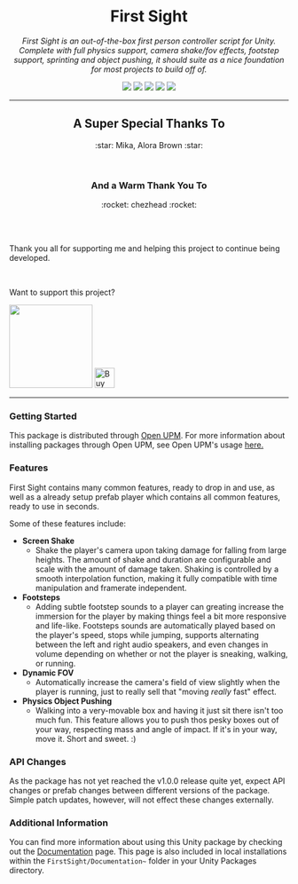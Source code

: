 <h1 align="center">First Sight</h1>
<p align="center"><i>First Sight is an out-of-the-box first person controller script for Unity. Complete with full physics support, camera shake/fov effects, footstep support, sprinting and object pushing, it should suite as a nice foundation for most projects to build off of.</i></p>

<p align="center">
  <img src="https://img.shields.io/github/license/Wraithaven-UnityTools/FirstSight" />
  <img src="https://img.shields.io/github/repo-size/Wraithaven-UnityTools/FirstSight" />
  <img src="https://img.shields.io/github/issues/Wraithaven-UnityTools/FirstSight" />
  <img src="https://img.shields.io/github/v/release/Wraithaven-UnityTools/FirstSight?include_prereleases" />
  <a href="https://openupm.com/packages/net.wraithavengames.firstsight/"><img src="https://img.shields.io/npm/v/net.wraithavengames.firstsight?label=openupm&registry_uri=https://package.openupm.com" /></a>
</p>

---

<h2 align="center">A Super Special Thanks To</h2>
<p align="center">
  :star: Mika, Alora Brown :star:
</p>

<br />

<h3 align="center">And a Warm Thank You To</h3>
<p align="center">
  :rocket: chezhead :rocket:
</p>

<br />
<br />

Thank you all for supporting me and helping this project to continue being developed.

<br />

<p>Want to support this project?</p>
<a href="https://www.patreon.com/thedudefromci"><img src="https://c5.patreon.com/external/logo/become_a_patron_button@2x.png" width="150px" /></a>
<a href='https://ko-fi.com/P5P31SKR9' target='_blank'><img height='36' style='border:0px;height:36px;' src='https://cdn.ko-fi.com/cdn/kofi2.png?v=2' border='0' alt='Buy Me a Coffee at ko-fi.com' /></a>

---

### Getting Started

This package is distributed through [Open UPM](https://openupm.com/packages/net.wraithavengames.firstsight/). For more information about installing packages through Open UPM, see Open UPM's usage [here.](https://github.com/openupm/openupm-cli#openupm-cli)

### Features

First Sight contains many common features, ready to drop in and use, as well as a already setup prefab player which contains all common features, ready to use in seconds.

Some of these features include:
* **Screen Shake**
  * Shake the player's camera upon taking damage for falling from large heights. The amount of shake and duration are configurable and scale with the amount of damage taken. Shaking is controlled by a smooth interpolation function, making it fully compatible with time manipulation and framerate independent.
* **Footsteps**
  * Adding subtle footstep sounds to a player can greating increase the immersion for the player by making things feel a bit more responsive and life-like. Footsteps sounds are automatically played based on the player's speed, stops while jumping, supports alternating between the left and right audio speakers, and even changes in volume depending on whether or not the player is sneaking, walking, or running.
* **Dynamic FOV**
  * Automatically increase the camera's field of view slightly when the player is running, just to really sell that "moving *really* fast" effect.
* **Physics Object Pushing**
  * Walking into a very-movable box and having it just sit there isn't too much fun. This feature allows you to push thos pesky boxes out of your way, respecting mass and angle of impact. If it's in your way, move it. Short and sweet. :)

### API Changes

As the package has not yet reached the v1.0.0 release quite yet, expect API changes or prefab changes between different versions of the package. Simple patch updates, however, will not effect these changes externally.

### Additional Information

You can find more information about using this Unity package by checking out the [Documentation](https://github.com/Wraithaven-UnityTools/FirstSight/blob/master/Packages/net.wraithavengames.firstsight/Documentation%7E/FirstSight.md) page. This page is also included in local installations within the `FirstSight/Documentation~` folder in your Unity Packages directory.
